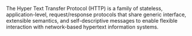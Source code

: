 The Hyper Text Transfer Protocol (HTTP) is a family of stateless, application-level, request/response protocols that share generic interface, extensible semantics, and self-descriptive messages to enable flexible interaction with network-based hypertext information systems.
